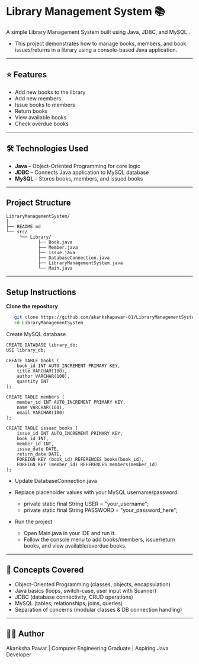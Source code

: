# Library Management System 📚
A simple Library Management System built using Java, JDBC, and MySQL .
- This project demonstrates how to manage books, members, and book issues/returns in a library using a console-based Java application.
---

## ⭐ Features
- Add new books to the library
- Add new members
- Issue books to members
- Return books
- View available books
- Check overdue books
---

## 🛠 Technologies Used
- **Java** – Object-Oriented Programming for core logic
- **JDBC** – Connects Java application to MySQL database
- **MySQL** – Stores books, members, and issued books
---

## Project Structure
```
LibraryManagementSystem/
│
├── README.md
└── src/
     └── Library/
            ├── Book.java
            ├── Member.java
            ├── Issue.java
            ├── DatabaseConnection.java
            ├── LibraryManagementSystem.java
            └── Main.java
```
---

## Setup Instructions
**Clone the repository**  
```bash
   git clone https://github.com/akankshapawar-01/LibraryManagementSystem.git
   cd LibraryManagementSystem
```

Create MySQL database
```
CREATE DATABASE library_db;
USE library_db;

CREATE TABLE books (
    book_id INT AUTO_INCREMENT PRIMARY KEY,
    title VARCHAR(100),
    author VARCHAR(100),
    quantity INT
);

CREATE TABLE members (
    member_id INT AUTO_INCREMENT PRIMARY KEY,
    name VARCHAR(100),
    email VARCHAR(100)
);

CREATE TABLE issued_books (
    issue_id INT AUTO_INCREMENT PRIMARY KEY,
    book_id INT,
    member_id INT,
    issue_date DATE,
    return_date DATE,
    FOREIGN KEY (book_id) REFERENCES books(book_id),
    FOREIGN KEY (member_id) REFERENCES members(member_id)
);
```

- Update DatabaseConnection.java
  
- Replace placeholder values with your MySQL username/password:
    - private static final String USER = "your_username";
    - private static final String PASSWORD = "your_password_here";
      
- Run the project
    - Open Main.java in your IDE and run it.
    - Follow the console menu to add books/members, issue/return books, and view available/overdue books.
---

## 📌 Concepts Covered 
- Object-Oriented Programming (classes, objects, encapsulation)
- Java basics (loops, switch-case, user input with Scanner)
- JDBC (database connectivity, CRUD operations)
- MySQL (tables, relationships, joins, queries)
- Separation of concerns (modular classes & DB connection handling)
---

## 👩‍💻 Author
Akanksha Pawar | Computer Engineering Graduate | Aspiring Java Developer
